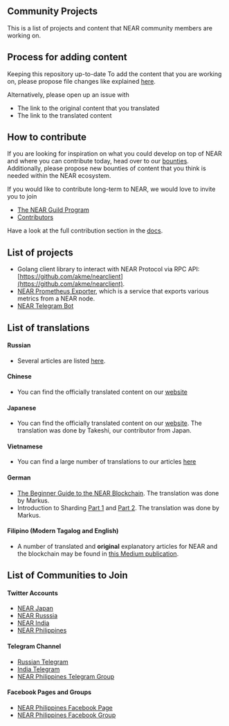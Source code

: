 ## Community Projects

This is a list of projects and content that NEAR community members are working on.

## Process for adding content

Keeping this repository up-to-date
To add the content that you are working on, please propose file changes like explained [here](https://docs.github.com/en/github/managing-files-in-a-repository/editing-files-in-another-users-repository).

Alternatively, please open up an issue with
* The link to the original content that you translated
* The link to the translated content

## How to contribute

If you are looking for inspiration on what you could develop on top of NEAR and where you can contribute today, head over to our [bounties](https://github.com/near/bounties/issues).
Additionally, please propose new bounties of content that you think is needed within the NEAR ecosystem. 

If you would like to contribute long-term to NEAR, we would love to invite you to join
* [The NEAR Guild Program](https://near.org/guilds/)
* [Contributors](https://near.org/contributor/)

Have a look at the full contribution section in the [docs](https://docs.near.org/docs/contribution/contribution-overview).

## List of projects

* Golang client library to interact with NEAR Protocol via RPC API: [https://github.com/akme/nearclient](https://github.com/akme/nearclient).
* [NEAR Prometheus Exporter](https://github.com/masknetgoal634/near-prometheus-exporter), which is a service that exports various metrics from a NEAR node.
* [NEAR Telegram Bot](https://github.com/zavodil/nearup_telegram_bot)

## List of translations

#### Russian
* Several articles are listed [here](https://github.com/zavodil/cryptasutra/tree/master/near-protocol).

#### Chinese
* You can find the officially translated content on our [website](https://near.org/zh/blog/)

#### Japanese
* You can find the officially translated content on our [website](https://near.org/ja/blog/). The translation was done by Takeshi, our contributor from Japan.

#### Vietnamese
* You can find a large number of translations to our articles [here](https://medium.com/@NearProtocolJP)

#### German
* [The Beginner Guide to the NEAR Blockchain](https://medium.com/@nearprotocolgermany/das-starter-handbuch-zur-near-blockchain-c1ea60147ea6). The translation was done by Markus.
* Introduction to Sharding [Part 1](https://medium.com/@nearprotocolgermany/ein-leitfaden-zum-blockchain-sharding-teil-1-e90859ac94a8) and [Part 2](https://medium.com/@nearprotocolgermany/ein-leitfaden-zum-blockchain-sharding-teil-2-cb38303bd2de). The translation was done by Markus.

#### Filipino (Modern Tagalog and English)
* A number of translated and **original** explanatory articles for NEAR and the blockchain may be found in [this Medium publication](https://medium.com/nearphilippines).

## List of Communities to Join

#### Twitter Accounts
* [NEAR Japan](https://twitter.com/NEARProtocolJP)
* [NEAR Russsia](https://twitter.com/near_protocol)
* [NEAR India](https://twitter.com/NEARProtocol_IN)
* [NEAR Philippines](https://twitter.com/NEARPhilippines)

#### Telegram Channel
* [Russian Telegram](https://t.me/near_protocol)
* [India Telegram](https://t.me/cryptonear_IN)
* [NEAR Philippines Telegram Group](https://t.me/NEARPhilippines)

#### Facebook Pages and Groups
* [NEAR Philippines Facebook Page](https://www.facebook.com/NEARPhilippines/)
* [NEAR Philippines Facebook Group](https://www.facebook.com/groups/NEARPhilippines/)
